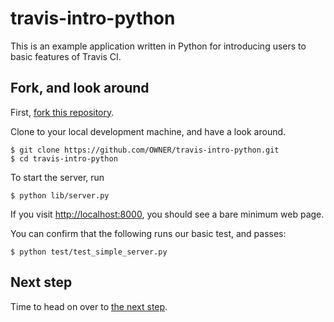 # travis-intro-python

This is an example application written in Python for
introducing users to basic features of Travis CI.

## Fork, and look around

First, [fork this repository](https://github.com/travis-ci/travis-intro-python/fork).

Clone to your local development machine, and have a look around.

```sh-session
$ git clone https://github.com/OWNER/travis-intro-python.git
$ cd travis-intro-python
```

To start the server, run

```sh-session
$ python lib/server.py
```

If you visit [http://localhost:8000](http://localhost:8000), you should see
a bare minimum web page.

You can confirm that the following runs our basic test, and passes:

```sh-session
$ python test/test_simple_server.py
```

## Next step

Time to head on over to [the next step](../../tree/02.signup).
